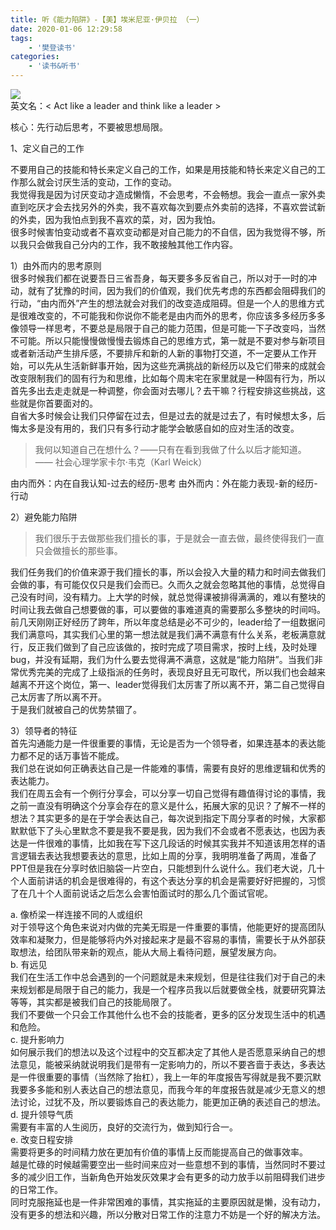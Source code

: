 ```yaml
---
title: 听《能力陷阱》-【美】埃米尼亚·伊贝拉 （一）
date: 2020-01-06 12:29:58
tags: 
    - '樊登读书'
categories:
    - '读书&听书'
---
```

![](https://cdn.nlark.com/yuque/0/2020/png/250093/1578310667973-af3dc6c7-374d-4c77-aad3-140d4c9930cd.png)<br>
英文名：< Act like a leader and think like a leader >

核心：先行动后思考，不要被思想局限。

1、定义自己的工作<br>

不要用自己的技能和特长来定义自己的工作，如果是用技能和特长来定义自己的工作那么就会讨厌生活的变动，工作的变动。<br>
我觉得我是因为讨厌变动才造成懒惰，不会思考，不会畅想。我会一直点一家外卖直到吃厌才会去找另外的外卖，我不喜欢每次到要点外卖前的选择，不喜欢尝试新的外卖，因为我怕点到我不喜欢的菜，对，因为我怕。<br>
很多时候害怕变动或者不喜欢变动都是对自己能力的不自信，因为我觉得不够，所以我只会做我自己分内的工作，我不敢接触其他工作内容。<br>

1）由外而内的思考原则<br>
很多时候我们都在说要吾日三省吾身，每天要多多反省自己，所以对于一时的冲动，就有了犹豫的时间，因为我们的价值观，我们优先考虑的东西都会阻碍我们的行动，“由内而外”产生的想法就会对我们的改变造成阻碍。但是一个人的思维方式是很难改变的，不可能我和你说你不能老是由内而外的思考，你应该多多经历多多像领导一样思考，不要总是局限于自己的能力范围，但是可能一下子改变吗，当然不可能。所以只能慢慢做慢慢去锻炼自己的思维方式，第一就是不要对参与新项目或者新活动产生排斥感，不要排斥和新的人新的事物打交道，不一定要从工作开始，可以先从生活新鲜事开始，因为这些充满挑战的新经历以及它们带来的成就会改变限制我们的固有行为和思维，比如每个周末宅在家里就是一种固有行为，所以首先多出去走走就是一种调整，你会面对去哪儿？去干嘛？行程安排这些挑战，这些就是你首要面对的。<br>
自省大多时候会让我们只停留在过去，但是过去的就是过去了，有时候想太多，后悔太多是没有用的，我们只有多行动才能学会敏感自如的应对生活的改变。
> 我何以知道自己在想什么？——只有在看到我做了什么以后才能知道。
                        —— 社会心理学家卡尔·韦克（Karl Weick）

由内而外：内在自我认知-过去的经历-思考
由外而内：外在能力表现-新的经历-行动

2）避免能力陷阱<br>
> 我们很乐于去做那些我们擅长的事，于是就会一直去做，最终使得我们一直只会做擅长的那些事。

我们任务我们的价值来源于我们擅长的事，所以会投入大量的精力和时间去做我们会做的事，有可能仅仅只是我们会而已。久而久之就会忽略其他的事情，总觉得自己没有时间，没有精力。上大学的时候，就总觉得课被排得满满的，难以有整块的时间让我去做自己想要做的事，可以要做的事难道真的需要那么多整块的时间吗。<br>
前几天刚刚正好经历了跨年，所以年度总结是必不可少的，leader给了一组数据问我们满意吗，其实我们心里的第一想法就是我们满不满意有什么关系，老板满意就行，反正我们做到了自己应该做的，按时完成了项目需求，按时上线，及时处理bug，并没有延期，我们为什么要去觉得满不满意，这就是“能力陷阱”。当我们非常优秀完美的完成了上级指派的任务时，表现良好且无可取代，所以我们也会越来越离不开这个岗位，第一、leader觉得我们太厉害了所以离不开，第二自己觉得自己太厉害了所以离不开。<br>
于是我们就被自己的优势禁锢了。

3）领导者的特征<br>
首先沟通能力是一件很重要的事情，无论是否为一个领导者，如果连基本的表达能力都不足的话万事皆不能成。<br>
我们总在说如何正确表达自己是一件能难的事情，需要有良好的思维逻辑和优秀的表达能力。<br>
我们在周五会有一个例行分享会，可以分享一切自己觉得有趣值得讨论的事情，我之前一直没有明确这个分享会存在的意义是什么，拓展大家的见识？了解不一样的想法？其实更多的是在于学会表达自己，每次说到指定下周分享者的时候，大家都默默低下了头心里默念不要是我不要是我，因为我们不会或者不愿表达，也因为表达是一件很难的事情，比如我在写下这几段话的时候其实我并不知道该用怎样的语言逻辑去表达我想要表达的意思，比如上周的分享，我明明准备了两周，准备了PPT但是我在分享时依旧脑袋一片空白，只能想到什么说什么。我们老大说，几十个人面前讲话的机会是很难得的，有这个表达分享的机会是需要好好把握的，习惯了在几十个人面前说话之后怎么会害怕面试时的那么几个面试官呢。<br>

a. 像桥梁一样连接不同的人或组织<br>
对于领导这个角色来说对内做的完美无瑕是一件重要的事情，他能更好的提高团队效率和凝聚力，但是能够将内外对接起来才是最不容易的事情，需要长于从外部获取想法，给团队带来新的观点，能从大局上看待问题，展望发展方向。<br>
b. 有远见<br>
我们在生活工作中总会遇到的一个问题就是未来规划，但是往往我们对于自己的未来规划都是局限于自己的能力，我是一个程序员我以后就要做全栈，就要研究算法等等，其实都是被我们自己的技能局限了。<br>
我们不要做一个只会工作其他什么也不会的技能者，更多的区分发现生活中的机遇和危险。<br>
c. 提升影响力<br>
如何展示我们的想法以及这个过程中的交互都决定了其他人是否愿意采纳自己的想法意见，能被采纳就说明我们是带有一定影响力的，所以不要吝啬于表达，多表达是一件很重要的事情（当然除了抬杠），我上一年的年度报告写得就是我不要沉默我要多多能和别人表达自己的想法意见，而我今年的年度报告就是减少无意义的想法讨论，过犹不及，所以要锻炼自己的表达能力，能更加正确的表述自己的想法。<br>
d. 提升领导气质<br>
需要有丰富的人生阅历，良好的交流行为，做到知行合一。<br>
e. 改变日程安排<br>
需要将更多的时间精力放在更加有价值的事情上反而能提高自己的做事效率。<br>
越是忙碌的时候越需要空出一些时间来应对一些意想不到的事情，当然同时不要过多的减少旧工作，当新角色开始发灰效果才会有更多的动力放手以前阻碍我们进步的日常工作。<br>
同时克服拖延也是一件非常困难的事情，其实拖延的主要原因就是懒，没有动力，没有更多的想法和兴趣，所以分散对日常工作的注意力不妨是一个好的解决方法。<br>


